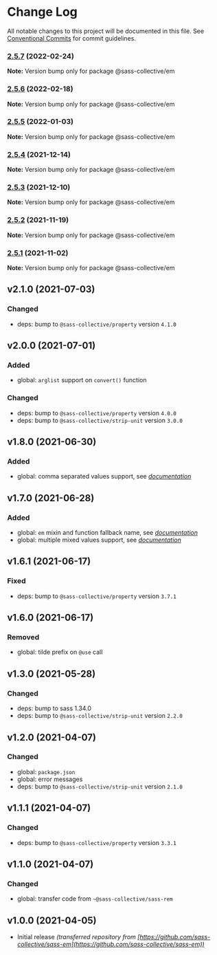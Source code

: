 # Change Log

All notable changes to this project will be documented in this file.
See [Conventional Commits](https://conventionalcommits.org) for commit guidelines.

### [2.5.7](https://github.com/sass-collective/sass-collective/compare/@sass-collective/em@2.5.6...@sass-collective/em@2.5.7) (2022-02-24)

**Note:** Version bump only for package @sass-collective/em






### [2.5.6](https://github.com/sass-collective/sass-collective/compare/@sass-collective/em@2.5.5...@sass-collective/em@2.5.6) (2022-02-18)

**Note:** Version bump only for package @sass-collective/em






### [2.5.5](https://github.com/sass-collective/sass-collective/compare/@sass-collective/em@2.5.4...@sass-collective/em@2.5.5) (2022-01-03)

**Note:** Version bump only for package @sass-collective/em






### [2.5.4](https://github.com/sass-collective/sass-collective/compare/@sass-collective/em@2.5.3...@sass-collective/em@2.5.4) (2021-12-14)

**Note:** Version bump only for package @sass-collective/em






### [2.5.3](https://github.com/sass-collective/sass-collective/compare/@sass-collective/em@2.5.2...@sass-collective/em@2.5.3) (2021-12-10)

**Note:** Version bump only for package @sass-collective/em






### [2.5.2](https://github.com/sass-collective/sass-collective/compare/@sass-collective/em@2.5.1...@sass-collective/em@2.5.2) (2021-11-19)

**Note:** Version bump only for package @sass-collective/em





### [2.5.1](https://github.com/sass-collective/sass-collective/compare/@sass-collective/em@2.5.0...@sass-collective/em@2.5.1) (2021-11-02)

**Note:** Version bump only for package @sass-collective/em




## v2.1.0 (2021-07-03)

### Changed

* deps: bump to `@sass-collective/property` version `4.1.0`

## v2.0.0 (2021-07-01)

### Added

* global: `arglist` support on `convert()` function

### Changed

* deps: bump to `@sass-collective/property` version `4.0.0`
* deps: bump to `@sass-collective/strip-unit` version `3.0.0`

## v1.8.0 (2021-06-30)

### Added

* global: comma separated values support, see _[documentation](https://github.com/sass-collective/sass-collective/blob/master/packages/em/README.md#usage)_

## v1.7.0 (2021-06-28)

### Added

* global: `em` mixin and function fallback name, see _[documentation](https://github.com/sass-collective/sass-collective/blob/master/packages/em/README.md#fallback-name)_
* global: multiple mixed values support, see _[documentation](https://github.com/sass-collective/sass-collective/blob/master/packages/em/README.md#usage)_

## v1.6.1 (2021-06-17)

### Fixed

* deps: bump to `@sass-collective/property` version `3.7.1`

## v1.6.0 (2021-06-17)

### Removed

* global: tilde prefix on `@use` call

## v1.3.0 (2021-05-28)

### Changed

* deps: bump to sass 1.34.0
* deps: bump to `@sass-collective/strip-unit` version `2.2.0`

## v1.2.0 (2021-04-07)

### Changed

* global: `package.json`
* global: error messages
* deps: bump to `@sass-collective/strip-unit` version `2.1.0`

## v1.1.1 (2021-04-07)

### Changed

* deps: bump to `@sass-collective/property` version `3.3.1`

## v1.1.0 (2021-04-07)

### Changed

* global: transfer code from `~@sass-collective/sass-rem`

## v1.0.0 (2021-04-05)

* Initial release _(transferred repository from [https://github.com/sass-collective/sass-em](https://github.com/sass-collective/sass-em))_
